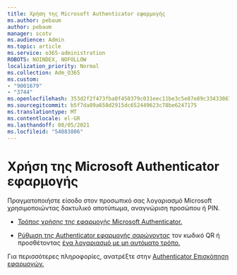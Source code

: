 ```yaml
---
title: Χρήση της Microsoft Authenticator εφαρμογής
ms.author: pebaum
author: pebaum
manager: scotv
ms.audience: Admin
ms.topic: article
ms.service: o365-administration
ROBOTS: NOINDEX, NOFOLLOW
localization_priority: Normal
ms.collection: Adm_O365
ms.custom:
- "9001679"
- "3744"
ms.openlocfilehash: 353d2f2f473fba0f450379c031eec11be3c5e87e89c33433867818c22090be79
ms.sourcegitcommit: b5f7da89a650d2915dc652449623c78be6247175
ms.translationtype: MT
ms.contentlocale: el-GR
ms.lasthandoff: 08/05/2021
ms.locfileid: "54083806"
---
```

# <a name="using-the-microsoft-authenticator-app"></a>Χρήση της Microsoft Authenticator εφαρμογής

Πραγματοποιήστε είσοδο στον προσωπικό σας λογαριασμό Microsoft χρησιμοποιώντας δακτυλικό αποτύπωμα, αναγνώριση προσώπου ή PIN.

- [Τρόπος χρήσης της εφαρμογής Microsoft Authenticator.](https://support.microsoft.com/help/4026727/microsoft-account-how-to-use-the-microsoft-authenticator-app) 

- [Ρύθμιση της Authenticator εφαρμογής σαρώνοντας](https://docs.microsoft.com/azure/active-directory/user-help/security-info-setup-auth-app) τον κωδικό QR ή προσθέτοντας [ένα λογαριασμό με μη αυτόματο τρόπο.](https://docs.microsoft.com/azure/active-directory/user-help/user-help-auth-app-add-account-manual)  

Για περισσότερες πληροφορίες, ανατρέξτε στην [Authenticator Επισκόπηση εφαρμογών.](https://docs.microsoft.com/azure/active-directory/user-help/user-help-auth-app-overview)

